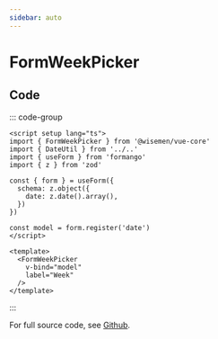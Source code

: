 ```yaml
---
sidebar: auto
---
```



# FormWeekPicker

<!-- @include: ./form-week-picker-meta.md -->

## Code

::: code-group
```vue [Usage]
<script setup lang="ts">
import { FormWeekPicker } from '@wisemen/vue-core'
import { DateUtil } from '../..'
import { useForm } from 'formango'
import { z } from 'zod'

const { form } = useForm({
  schema: z.object({
    date: z.date().array(),
  })
})

const model = form.register('date')
</script>
  
<template>
  <FormWeekPicker
    v-bind="model"
    label="Week"
  />
</template>
```
:::

For full source code, see [Github](https://github.com/wisemen-digital/vue-core/blob/main/packages/components/src/components/date/week/FormWeekPicker.vue).
